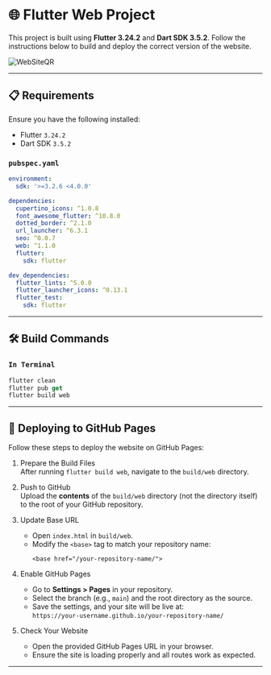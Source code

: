 # 🌐 Flutter Web Project

This project is built using **Flutter 3.24.2** and **Dart SDK 3.5.2**. Follow the instructions below to build and deploy the correct version of the website.

![WebSiteQR](https://github.com/user-attachments/assets/9442542a-45fd-4cc4-bb95-b45efd32a5e3)

---

## 📋 Requirements

Ensure you have the following installed:
- Flutter `3.24.2`
- Dart SDK `3.5.2`

### `pubspec.yaml`
```yaml
environment:
  sdk: '>=3.2.6 <4.0.0'

dependencies:
  cupertino_icons: ^1.0.8
  font_awesome_flutter: ^10.8.0
  dotted_border: ^2.1.0
  url_launcher: ^6.3.1
  seo: ^0.0.7
  web: ^1.1.0
  flutter:
    sdk: flutter

dev_dependencies:
  flutter_lints: ^5.0.0
  flutter_launcher_icons: ^0.13.1
  flutter_test:
    sdk: flutter
```
---
## 🛠️ Build Commands
### `In Terminal`
```dart
flutter clean
flutter pub get
flutter build web
```
---
## 🚀 Deploying to GitHub Pages
Follow these steps to deploy the website on GitHub Pages:

1. Prepare the Build Files  
   After running `flutter build web`, navigate to the `build/web` directory.

2. Push to GitHub  
   Upload the **contents** of the `build/web` directory (not the directory itself) to the root of your GitHub repository.

3. Update Base URL  
   - Open `index.html` in `build/web`.
   - Modify the `<base>` tag to match your repository name:
     ```
     <base href="/your-repository-name/">
     ```
     
4. Enable GitHub Pages  
   - Go to **Settings > Pages** in your repository.
   - Select the branch (e.g., `main`) and the root directory as the source.
   - Save the settings, and your site will be live at:  
     `https://your-username.github.io/your-repository-name/`

5. Check Your Website  
   - Open the provided GitHub Pages URL in your browser.
   - Ensure the site is loading properly and all routes work as expected.

---
